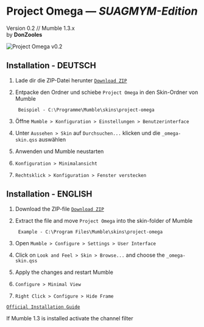 # Project Omega — <i>SUAGMYM-Edition</i>

Version 0.2 // Mumble 1.3.x<br>
by <b>DonZooles</b> <br>

![Project Omega v0.2](https://raw.githubusercontent.com/DonZooles/project-omega/gh-pages/images/project-omega_v0.2.PNG)

## Installation - DEUTSCH


1. Lade dir die ZIP-Datei herunter [`Download ZIP`](https://github.com/DonZooles/project-omega/archive/master.zip)

2. Entpacke den Ordner und schiebe `Project Omega` in den Skin-Ordner von Mumble

        Beispiel - C:\Programme\Mumble\skins\project-omega

3. Öffne `Mumble > Konfiguration > Einstellungen > Benutzerinterface`

4. Unter `Aussehen > Skin` auf `Durchsuchen...` klicken und die `_omega-skin.qss` auswählen

5. Anwenden und Mumble neustarten

6. `Konfiguration > Minimalansicht`

7. `Rechtsklick > Konfiguration > Fenster verstecken`


## Installation - ENGLISH


1. Download the ZIP-file [`Download ZIP`](https://github.com/DonZooles/project-omega/archive/master.zip)

2. Extract the file and move `Project Omega` into the skin-folder of Mumble

        Example - C:\Program Files\Mumble\skins\project-omega

3. Open `Mumble > Configure > Settings > User Interface`

4. Click on `Look and Feel > Skin > Browse...` and choose the `_omega-skin.qss`

5. Apply the changes and restart Mumble

6. `Configure > Minimal View`

7. `Right Click > Configure > Hide Frame`

[`Official Installation Guide`](http://mumble.sourceforge.net/Skins#Installing_a_Skin)

If Mumble 1.3 is installed activate the channel filter
